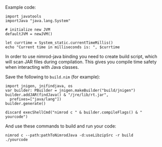 Example code:

    import javatools
    importJava "java.lang.System"

    # initialize new JVM
    defaultJVM = newJVM()

    let currtime = System_static.currentTimeMillis()
    echo "Current time in milliseconds is: ", $currtime

In order to use nimrod-java binding you need to create build script, which will scan JAR files
during compilation. This gives you compile time safety when interacting with Java classes.

Save the following to `build.nim` (for example):

    import jnigen, jnifindjava, os
    var builder: PBuilder = jnigen.makeBuilder("build/jnigen")
    builder.addJAR(findJava() & "/jre/lib/rt.jar",
      prefixes=["java/lang"])
    builder.generate()

    discard execShellCmd("nimrod c " & builder.compileFlags() & " yourcode")

And use these commands to build and run your code:

    nimrod c --path:pathToNimrodJava -d:useLibzipSrc -r build
    ./yourcode
